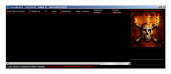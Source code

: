 ![Screenshot](https://raw.githubusercontent.com/Cryakl/Ultimate-RAT-Collection/refs/heads/main/NjRat/TonyJohnRat/Screenshot.png)
